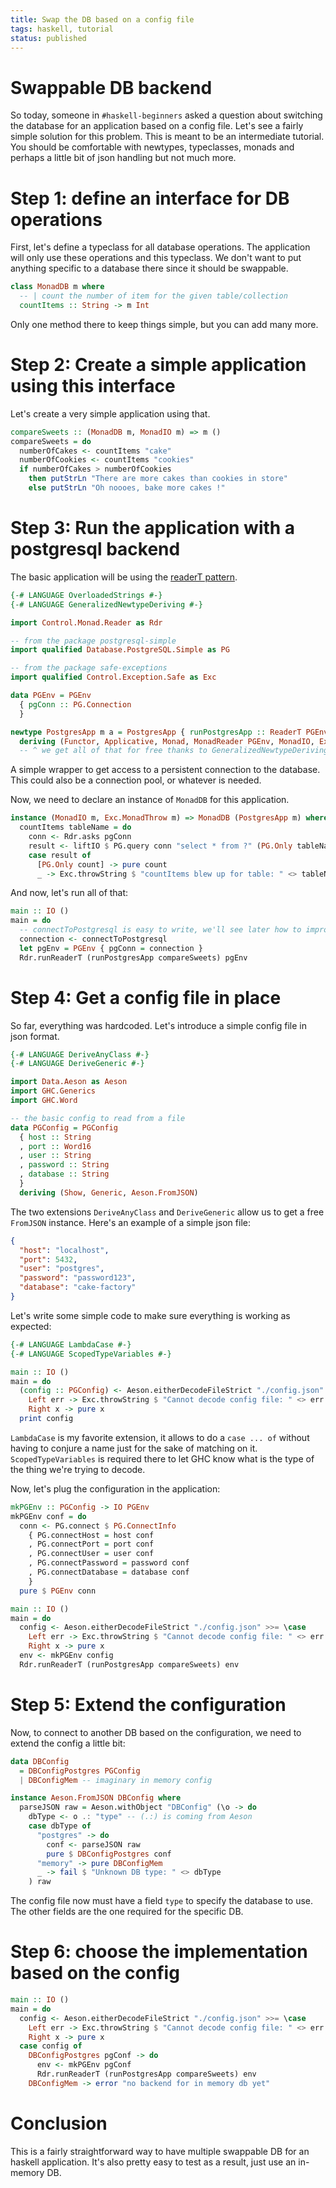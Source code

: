 ```yaml
---
title: Swap the DB based on a config file
tags: haskell, tutorial
status: published
---
```


# Swappable DB backend

So today, someone in `#haskell-beginners` asked a question about switching the database for an application
based on a config file. Let's see a fairly simple solution for this problem. This is meant to be an intermediate tutorial. You should be comfortable with newtypes, typeclasses, monads and perhaps a little bit of json handling but not much more.


# Step 1: define an interface for DB operations

First, let's define a typeclass for all database operations. The application will only use these operations
and this typeclass. We don't want to put anything specific to a database there since it should be swappable.

```haskell
class MonadDB m where
  -- | count the number of item for the given table/collection
  countItems :: String -> m Int
```

Only one method there to keep things simple, but you can add many more.

# Step 2: Create a simple application using this interface

Let's create a very simple application using that.

```haskell
compareSweets :: (MonadDB m, MonadIO m) => m ()
compareSweets = do
  numberOfCakes <- countItems "cake"
  numberOfCookies <- countItems "cookies"
  if numberOfCakes > numberOfCookies
    then putStrLn "There are more cakes than cookies in store"
    else putStrLn "Oh noooes, bake more cakes !"
```

# Step 3: Run the application with a postgresql backend

The basic application will be using the [readerT pattern](https://www.fpcomplete.com/blog/2017/06/readert-design-pattern).

```haskell
{-# LANGUAGE OverloadedStrings #-}
{-# LANGUAGE GeneralizedNewtypeDeriving #-}

import Control.Monad.Reader as Rdr

-- from the package postgresql-simple
import qualified Database.PostgreSQL.Simple as PG

-- from the package safe-exceptions
import qualified Control.Exception.Safe as Exc

data PGEnv = PGEnv
  { pgConn :: PG.Connection
  }

newtype PostgresApp m a = PostgresApp { runPostgresApp :: ReaderT PGEnv m a }
  deriving (Functor, Applicative, Monad, MonadReader PGEnv, MonadIO, Exc.MonadThrow)
  -- ^ we get all of that for free thanks to GeneralizedNewtypeDeriving
```
A simple wrapper to get access to a persistent connection to the database. This
could also be a connection pool, or whatever is needed.

Now, we need to declare an instance of `MonadDB` for this application.

```haskell
instance (MonadIO m, Exc.MonadThrow m) => MonadDB (PostgresApp m) where
  countItems tableName = do
    conn <- Rdr.asks pgConn
    result <- liftIO $ PG.query conn "select * from ?" (PG.Only tableName)
    case result of
      [PG.Only count] -> pure count
      _ -> Exc.throwString $ "countItems blew up for table: " <> tableName

```

And now, let's run all of that:

```haskell
main :: IO ()
main = do
  -- connectToPostgresql is easy to write, we'll see later how to improve it
  connection <- connectToPostgresql
  let pgEnv = PGEnv { pgConn = connection }
  Rdr.runReaderT (runPostgresApp compareSweets) pgEnv
```


# Step 4: Get a config file in place

So far, everything was hardcoded. Let's introduce a simple config file in json format.

```haskell
{-# LANGUAGE DeriveAnyClass #-}
{-# LANGUAGE DeriveGeneric #-}

import Data.Aeson as Aeson
import GHC.Generics
import GHC.Word

-- the basic config to read from a file
data PGConfig = PGConfig
  { host :: String
  , port :: Word16
  , user :: String
  , password :: String
  , database :: String
  }
  deriving (Show, Generic, Aeson.FromJSON)
```
The two extensions `DeriveAnyClass` and `DeriveGeneric` allow us to get a free `FromJSON` instance.
Here's an example of a simple json file:

```json
{
  "host": "localhost",
  "port": 5432,
  "user": "postgres",
  "password": "password123",
  "database": "cake-factory"
}
```

Let's write some simple code to make sure everything is working as expected:

```haskell
{-# LANGUAGE LambdaCase #-}
{-# LANGUAGE ScopedTypeVariables #-}

main :: IO ()
main = do
  (config :: PGConfig) <- Aeson.eitherDecodeFileStrict "./config.json" >>= \case
    Left err -> Exc.throwString $ "Cannot decode config file: " <> err
    Right x -> pure x
  print config
```

`LambdaCase` is my favorite extension, it allows to do a `case ... of` without having to conjure a name
just for the sake of matching on it. `ScopedTypeVariables` is required there to let GHC know what
is the type of the thing we're trying to decode.

Now, let's plug the configuration in the application:

```haskell
mkPGEnv :: PGConfig -> IO PGEnv
mkPGEnv conf = do
  conn <- PG.connect $ PG.ConnectInfo
    { PG.connectHost = host conf
    , PG.connectPort = port conf
    , PG.connectUser = user conf
    , PG.connectPassword = password conf
    , PG.connectDatabase = database conf
    }
  pure $ PGEnv conn

main :: IO ()
main = do
  config <- Aeson.eitherDecodeFileStrict "./config.json" >>= \case
    Left err -> Exc.throwString $ "Cannot decode config file: " <> err
    Right x -> pure x
  env <- mkPGEnv config
  Rdr.runReaderT (runPostgresApp compareSweets) env
```


# Step 5: Extend the configuration

Now, to connect to another DB based on the configuration, we need to extend the config a little bit:

```haskell
data DBConfig
  = DBConfigPostgres PGConfig
  | DBConfigMem -- imaginary in memory config

instance Aeson.FromJSON DBConfig where
  parseJSON raw = Aeson.withObject "DBConfig" (\o -> do
    dbType <- o .: "type" -- (.:) is coming from Aeson
    case dbType of
      "postgres" -> do
        conf <- parseJSON raw
        pure $ DBConfigPostgres conf
      "memory" -> pure DBConfigMem
      _ -> fail $ "Unknown DB type: " <> dbType
    ) raw
```
The config file now must have a field `type` to specify the database to use. The other fields are the one
required for the specific DB.

# Step 6: choose the implementation based on the config

```haskell
main :: IO ()
main = do
  config <- Aeson.eitherDecodeFileStrict "./config.json" >>= \case
    Left err -> Exc.throwString $ "Cannot decode config file: " <> err
    Right x -> pure x
  case config of
    DBConfigPostgres pgConf -> do
      env <- mkPGEnv pgConf
      Rdr.runReaderT (runPostgresApp compareSweets) env
    DBConfigMem -> error "no backend for in memory db yet"
```


# Conclusion
This is a fairly straightforward way to have multiple swappable DB for an haskell application.
It's also pretty easy to test as a result, just use an in-memory DB.
